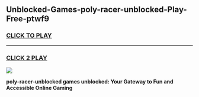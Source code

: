 
## Unblocked-Games-poly-racer-unblocked-Play-Free-ptwf9
<h3>
<a href="https://premium76.site?title=poly-racer-unblocked&ref=12A">CLICK TO PLAY</a></h3>
<hr>

<h3>
<a href="https://premium76.site?title=poly-racer-unblocked&ref=12A">CLICK 2 PLAY</a>
  
</h3>

<a href="https://premium76.site?title=poly-racer-unblocked&ref=12A"><img src="https://clearcache.store/games.png"></a>


**poly-racer-unblocked games unblocked: Your Gateway to Fun and Accessible Online Gaming**
